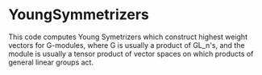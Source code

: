 # YoungSymmetrizers
This code computes Young Symetrizers which construct highest weight vectors for G-modules, where G is usually a product of GL_n's, 
and the module is usually a tensor product of vector spaces on which products of general linear groups act. 
